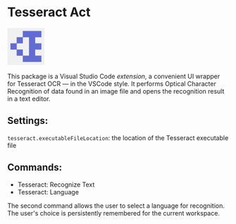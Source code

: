 # Tesseract Act

<img alt="Logo" src="images/logo.webp" width="84"/>

This package is a Visual Studio Code *extension*, a convenient UI wrapper for Tesseract OCR &mdash; in the VSCode style.
It performs Optical Character Recognition of data found in an image file and opens the recognition result in a text editor.

## Settings:

`tesseract.executableFileLocation`: the location of the Tesseract executable file

## Commands:

* Tesseract: Recognize Text
* Tesseract: Language

The second command allows the user to select a language for recognition. The user's choice is persistently remembered for the current workspace.
